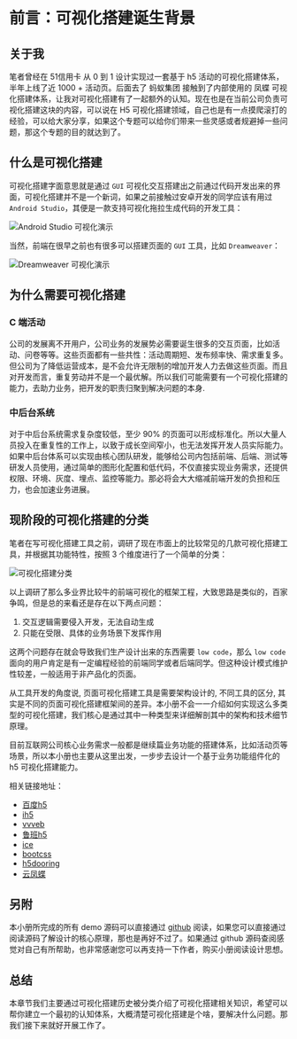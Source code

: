 # 前言：可视化搭建诞生背景
## 关于我
笔者曾经在 51信用卡 从 0 到 1 设计实现过一套基于 h5 活动的可视化搭建体系，半年上线了近 1000 + 活动页。后面去了 蚂蚁集团 接触到了内部使用的 凤蝶 可视化搭建体系，让我对可视化搭建有了一起额外的认知。现在也是在当前公司负责可视化搭建这块的内容，可以说在 H5 可视化搭建领域，自己也是有一点摸爬滚打的经验，可以给大家分享，如果这个专题可以给你们带来一些灵感或者规避掉一些问题，那这个专题的目的就达到了。

## 什么是可视化搭建
可视化搭建字面意思就是通过 `GUI` 可视化交互搭建出之前通过代码开发出来的界面，可视化搭建并不是一个新词，如果之前接触过安卓开发的同学应该有用过 `Android Studio`，其便是一款支持可视化拖拉生成代码的开发工具：

![Android Studio 可视化演示](https://p9-juejin.byteimg.com/tos-cn-i-k3u1fbpfcp/c0375e1985ff4d3b870fbe8d5f188928~tplv-k3u1fbpfcp-watermark.image)

当然，前端在很早之前也有很多可以搭建页面的 `GUI` 工具，比如 `Dreamweaver`：

![Dreamweaver 可视化演示](https://p9-juejin.byteimg.com/tos-cn-i-k3u1fbpfcp/bacc69fabacd49809ccd8de74b367483~tplv-k3u1fbpfcp-watermark.image)

## 为什么需要可视化搭建
### C 端活动
公司的发展离不开用户，公司业务的发展势必需要诞生很多的交互页面，比如活动、问卷等等。这些页面都有一些共性：活动周期短、发布频率快、需求重复多。但公司为了降低运营成本，是不会允许无限制的增加开发人力去做这些页面。而且对开发而言，重复劳动并不是一个最优解。所以我们可能需要有一个可视化搭建的能力，去助力业务，把开发的职责归聚到解决问题的本身.

### 中后台系统
对于中后台系统需求复杂度较低，至少 90% 的页面可以形成标准化。所以大量人员投入在重复性的工作上，以致于成长空间窄小，也无法发挥开发人员实际能力。
如果中后台体系可以实现由核心团队研发，能够给公司内包括前端、后端、测试等研发人员使用，通过简单的图形化配置和低代码，不仅直接实现业务需求，还提供权限、环境、灰度、埋点、监控等能力。那必将会大大缩减前端开发的负担和压力，也会加速业务进展。

## 现阶段的可视化搭建的分类
笔者在写可视化搭建工具之前，调研了现在市面上的比较常见的几款可视化搭建工具，并根据其功能特性，按照 3 个维度进行了一个简单的分类：

![可视化搭建分类](https://p3-juejin.byteimg.com/tos-cn-i-k3u1fbpfcp/718431c291fa4b679383a5fb3191992c~tplv-k3u1fbpfcp-watermark.image)

以上调研了那么多业界比较牛的前端可视化的框架工程，大致思路是类似的，百家争鸣，但是总的来看还是存在以下两点问题：

1. 交互逻辑需要侵入开发，无法自动生成
2. 只能在受限、具体的业务场景下发挥作用

这两个问题存在就会导致我们生产设计出来的东西需要 `low code`，那么 `low code` 面向的用户肯定是有一定编程经验的前端同学或者后端同学。但这种设计模式维护性较差，一般适用于非产品化的页面。

从工具开发的角度说, 页面可视化搭建工具是需要架构设计的, 不同工具的区分, 其实是不同的页面可视化搭建框架间的差异。本小册不会一一介绍如何实现这么多类型的可视化搭建，我们核心是通过其中一种类型来详细解剖其中的架构和技术细节原理。

目前互联网公司核心业务需求一般都是继续篇业务功能的搭建体系，比如活动页等场景，所以本小册也主要从这里出发，一步步去设计一个基于业务功能组件化的 h5 可视化搭建能力。

相关链接地址：

* [百度h5](https://h5.baidu.com/)
* [ih5](https://www.ih5.cn/general-user/template)
* [vvveb](http://www.vvveb.com/vvvebjs/editor.html)
* [鲁班h5](https://h5.luban-h5.com/)
* [ice](https://ice.work/)
* [bootcss](https://www.bootcss.com/p/layoutit/)
* [h5dooring](http://h5.dooring.cn/)
* [云凤蝶](https://www.yunfengdie.com/)

## 另附
本小册所完成的所有 demo 源码可以直接通过 [github](https://github.com/coco-h5) 阅读，如果您可以直接通过阅读源码了解设计的核心原理，那也是再好不过了。如果通过 github 源码查阅感觉对自己有所帮助，也非常感谢您可以再支持一下作者，购买小册阅读设计思想。


## 总结
本章节我们主要通过可视化搭建历史被分类介绍了可视化搭建相关知识，希望可以帮你建立一个最初的认知体系，大概清楚可视化搭建是个啥，要解决什么问题。那我们接下来就好开展工作了。





